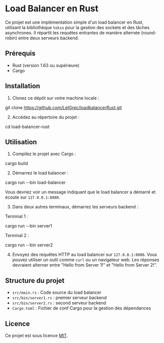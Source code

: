 # Load Balancer en Rust

Ce projet est une implémentation simple d'un load balancer en Rust, utilisant la bibliothèque `tokio` pour la gestion des sockets et des tâches asynchrones. Il répartit les requêtes entrantes de manière alternée (round-robin) entre deux serveurs backend.

## Prérequis

- Rust (version 1.63 ou supérieure)
- Cargo

## Installation

1. Clonez ce dépôt sur votre machine locale :

git clone https://github.com/LeIGrec/loadbalancerRust.git

2. Accédez au répertoire du projet :

cd load-balancer-rust

## Utilisation

1. Compilez le projet avec Cargo :

cargo build

2. Démarrez le load balancer :

cargo run --bin load-balancer

Vous devriez voir un message indiquant que le load balancer a démarré et écoute sur `127.0.0.1:8080`.

3. Dans deux autres terminaux, démarrez les serveurs backend :

Terminal 1 :

cargo run --bin server1

Terminal 2 :

cargo run --bin server2

4. Envoyez des requêtes HTTP au load balancer sur `127.0.0.1:8080`. Vous pouvez utiliser un outil comme `curl` ou un navigateur web. Les réponses devraient alterner entre "Hello from Server 1!" et "Hello from Server 2!".

## Structure du projet

- `src/main.rs` : Code source du load balancer
- `src/bin/server1.rs` : premier serveur backend
- `src/bin/server2.rs` : second serveur backend
- `Cargo.toml` : Fichier de conf Cargo pour la gestion des dépendances

## Licence

Ce projet est sous licence [MIT](LICENSE).
